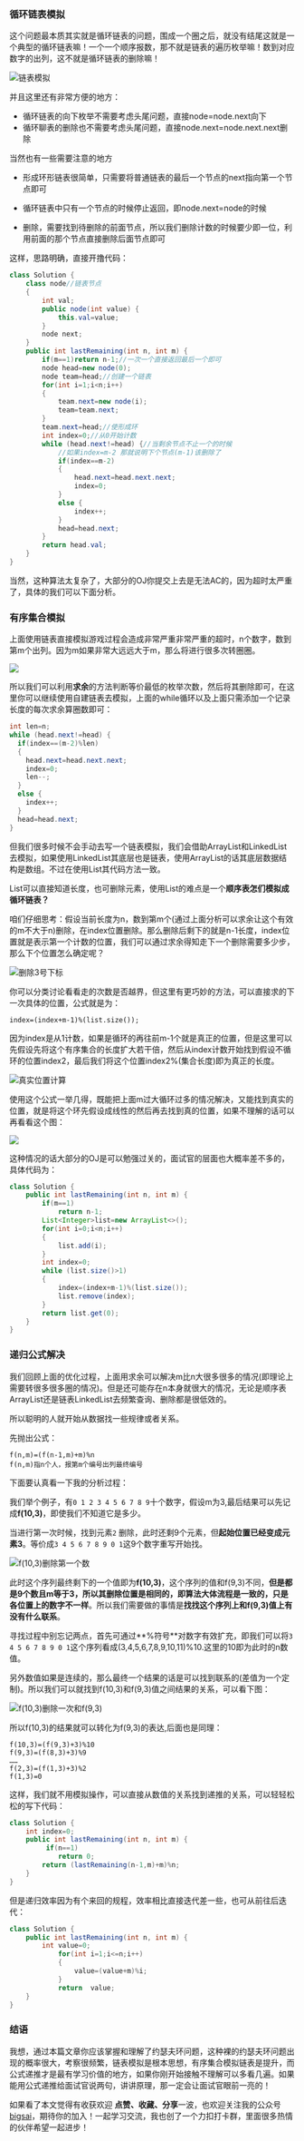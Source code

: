 


### 循环链表模拟

这个问题最本质其实就是循环链表的问题，围成一个圈之后，就没有结尾这就是一个典型的循环链表嘛！一个一个顺序报数，那不就是链表的遍历枚举嘛！数到对应数字的出列，这不就是循环链表的删除嘛！

![链表模拟](https://pic.leetcode-cn.com/1620464960-iMdkta-file_1620464959865)

并且这里还有非常方便的地方：

- 循环链表的向下枚举不需要考虑头尾问题，直接node=node.next向下
- 循环聊表的删除也不需要考虑头尾问题，直接node.next=node.next.next删除

当然也有一些需要注意的地方

- 形成环形链表很简单，只需要将普通链表的最后一个节点的next指向第一个节点即可

- 循环链表中只有一个节点的时候停止返回，即node.next=node的时候
- 删除，需要找到待删除的前面节点，所以我们删除计数的时候要少即一位，利用前面的那个节点直接删除后面节点即可



这样，思路明确，直接开撸代码：

```java
class Solution {
    class node//链表节点
    {
        int val;
        public node(int value) {
            this.val=value;
        }
        node next;
    }
    public int lastRemaining(int n, int m) {
        if(m==1)return n-1;//一次一个直接返回最后一个即可
        node head=new node(0);
        node team=head;//创建一个链表
        for(int i=1;i<n;i++)
        {
            team.next=new node(i);
            team=team.next;
        }
        team.next=head;//使形成环
        int index=0;//从0开始计数
        while (head.next!=head) {//当剩余节点不止一个的时候
            //如果index=m-2 那就说明下个节点(m-1)该删除了
            if(index==m-2)
            {
                head.next=head.next.next;
                index=0;
            }
            else {
                index++;
            }
            head=head.next;
        }
        return head.val;
    }
}
```



当然，这种算法太复杂了，大部分的OJ你提交上去是无法AC的，因为超时太严重了，具体的我们可以下面分析。

### 有序集合模拟

上面使用链表直接模拟游戏过程会造成非常严重非常严重的超时，n个数字，数到第m个出列。因为m如果非常大远远大于m，那么将进行很多次转圈圈。

![](https://pic.leetcode-cn.com/1620464960-SlBwGc-file_1620464959903)

所以我们可以利用**求余**的方法判断等价最低的枚举次数，然后将其删除即可，在这里你可以继续使用自建链表去模拟，上面的while循环以及上面只需添加一个记录长度的每次求余算圈数即可：

```java
int len=n;
while (head.next!=head) {
  if(index==(m-2)%len)
  {
    head.next=head.next.next;
    index=0;
    len--;
  }
  else {
    index++;
  }
  head=head.next;
}
```



但我们很多时候不会手动去写一个链表模拟，我们会借助ArrayList和LinkedList去模拟，如果使用LinkedList其底层也是链表，使用ArrayList的话其底层数据结构是数组。不过在使用List其代码方法一致。

List可以直接知道长度，也可删除元素，使用List的难点是一个**顺序表怎们模拟成循环链表？**

咱们仔细思考：假设当前长度为n，数到第m个(通过上面分析可以求余让这个有效的m不大于n)删除，在index位置删除。那么删除后剩下的就是n-1长度，index位置就是表示第一个计数的位置，我们可以通过求余得知走下一个删除需要多少步，那么下个位置怎么确定呢？

![删除3号下标](https://pic.leetcode-cn.com/1620464960-UXLByE-file_1620464959900)

你可以分类讨论看看走的次数是否越界，但这里有更巧妙的方法，可以直接求的下一次具体的位置，公式就是为：

```
index=(index+m-1)%(list.size());
```

因为index是从1计数，如果是循环的再往前m-1个就是真正的位置，但是这里可以先假设先将这个有序集合的长度扩大若干倍，然后从index计数开始找到假设不循环的位置index2，最后我们将这个位置index2%(集合长度)即为真正的长度。

![真实位置计算](https://pic.leetcode-cn.com/1620464960-CeiTrI-file_1620464959898)

使用这个公式一举几得，既能把上面m过大循环过多的情况解决，又能找到真实的位置，就是将这个环先假设成线性的然后再去找到真的位置，如果不理解的话可以再看看这个图：

![](https://pic.leetcode-cn.com/1620464960-kuBlYB-file_1620464959884)

这种情况的话大部分的OJ是可以勉强过关的，面试官的层面也大概率差不多的，具体代码为：

```java
class Solution {
    public int lastRemaining(int n, int m) {
        if(m==1)
            return n-1;
        List<Integer>list=new ArrayList<>();
        for(int i=0;i<n;i++)
        {
            list.add(i);
        }
        int index=0;
        while (list.size()>1)
        {
            index=(index+m-1)%(list.size());
            list.remove(index);
        }
        return list.get(0);
    }
}
```



### 递归公式解决

我们回顾上面的优化过程，上面用求余可以解决m比n大很多很多的情况(即理论上需要转很多很多圈的情况)。但是还可能存在n本身就很大的情况，无论是顺序表ArrayList还是链表LinkedList去频繁查询、删除都是很低效的。

所以聪明的人就开始从数据找一些规律或者关系。

先抛出公式：

```
f(n,m)=(f(n-1,m)+m)%n
f(n,m)指n个人，报第m个编号出列最终编号
```

下面要认真看一下我的分析过程：

我们举个例子，有`0 1 2 3 4 5 6 7 8 9`十个数字，假设m为3,最后结果可以先记成**f(10,3)**，即使我们不知道它是多少。

当进行第一次时候，找到元素`2` 删除，此时还剩9个元素，但**起始位置已经变成元素3**。等价成`3 4 5 6 7 8 9 0 1`这9个数字重写开始找。

![f(10,3)删除第一个数](https://pic.leetcode-cn.com/1620464960-KGkmKf-file_1620464959890)





此时这个序列最终剩下的一个值即为**f(10,3)**，这个序列的值和f(9,3)不同，**但是都是9个数且m等于3，所以其删除位置是相同的，即算法大体流程是一致的，只是各位置上的数字不一样**。所以我们需要做的事情是**找找这个序列上和f(9,3)值上有没有什么联系**。

寻找过程中别忘记两点，首先可通过**%符号**对数字有效扩充，即我们可以将`3 4 5 6 7 8 9 0 1`这个序列看成(3,4,5,6,7,8,9,10,11)%10.这里的10即为此时的n数值。

另外数值如果是连续的，那么最终一个结果的话是可以找到联系的(差值为一个定制)。所以我们可以就找到f(10,3)和f(9,3)值之间结果的关系，可以看下图：

![f(10,3)删除一次和f(9,3)](https://pic.leetcode-cn.com/1620464960-xHwPrQ-file_1620464959894)



所以f(10,3)的结果就可以转化为f(9,3)的表达,后面也是同理：

```
f(10,3)=(f(9,3)+3)%10
f(9,3)=(f(8,3)+3)%9
……
f(2,3)=(f(1,3)+3)%2
f(1,3)=0
```

这样，我们就不用模拟操作，可以直接从数值的关系找到递推的关系，可以轻轻松松的写下代码：

```java
class Solution {
    int index=0;
    public int lastRemaining(int n, int m) {
         if(n==1)
            return 0;      
        return (lastRemaining(n-1,m)+m)%n;
    }
}
```

但是递归效率因为有个来回的规程，效率相比直接迭代差一些，也可从前往后迭代：

```java
class Solution {
    public int lastRemaining(int n, int m) {
        int value=0;
            for(int i=1;i<=n;i++)
            {
                value=(value+m)%i;
            }
            return  value;
    }
}
```





### 结语

我想，通过本篇文章你应该掌握和理解了约瑟夫环问题，这种裸的约瑟夫环问题出现的概率很大，考察很频繁，链表模拟是根本思想，有序集合模拟链表是提升，而公式递推才是最有学习价值的地方，如果你刚开始接触不理解可以多看几遍。如果能用公式递推给面试官说两句，讲讲原理，那一定会让面试官眼前一亮的！

如果看了本文觉得有收获欢迎 **点赞、收藏、分享**一波，也欢迎关注我的公众号[bigsai](http://biggsai.com/bigsai.png)，期待你的加入！一起学习交流，我也创了一个力扣打卡群，里面很多热情的伙伴希望一起进步！







